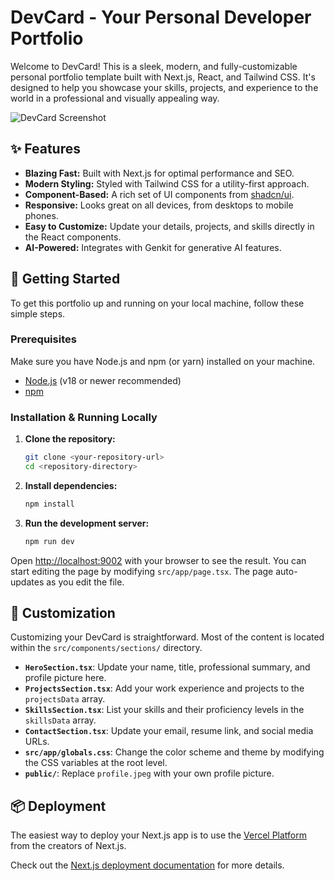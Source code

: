 # DevCard - Your Personal Developer Portfolio

Welcome to DevCard! This is a sleek, modern, and fully-customizable personal portfolio template built with Next.js, React, and Tailwind CSS. It's designed to help you showcase your skills, projects, and experience to the world in a professional and visually appealing way.

![DevCard Screenshot](https://placehold.co/800x400.png)

## ✨ Features

-   **Blazing Fast:** Built with Next.js for optimal performance and SEO.
-   **Modern Styling:** Styled with Tailwind CSS for a utility-first approach.
-   **Component-Based:** A rich set of UI components from [shadcn/ui](https://ui.shadcn.com/).
-   **Responsive:** Looks great on all devices, from desktops to mobile phones.
-   **Easy to Customize:** Update your details, projects, and skills directly in the React components.
-   **AI-Powered:** Integrates with Genkit for generative AI features.

## 🚀 Getting Started

To get this portfolio up and running on your local machine, follow these simple steps.

### Prerequisites

Make sure you have Node.js and npm (or yarn) installed on your machine.

-   [Node.js](https://nodejs.org/) (v18 or newer recommended)
-   [npm](https://www.npmjs.com/get-npm)

### Installation & Running Locally

1.  **Clone the repository:**
    ```bash
    git clone <your-repository-url>
    cd <repository-directory>
    ```

2.  **Install dependencies:**
    ```bash
    npm install
    ```

3.  **Run the development server:**
    ```bash
    npm run dev
    ```

Open [http://localhost:9002](http://localhost:9002) with your browser to see the result. You can start editing the page by modifying `src/app/page.tsx`. The page auto-updates as you edit the file.

## 🎨 Customization

Customizing your DevCard is straightforward. Most of the content is located within the `src/components/sections/` directory.

-   **`HeroSection.tsx`**: Update your name, title, professional summary, and profile picture here.
-   **`ProjectsSection.tsx`**: Add your work experience and projects to the `projectsData` array.
-   **`SkillsSection.tsx`**: List your skills and their proficiency levels in the `skillsData` array.
-   **`ContactSection.tsx`**: Update your email, resume link, and social media URLs.
-   **`src/app/globals.css`**: Change the color scheme and theme by modifying the CSS variables at the root level.
-   **`public/`**: Replace `profile.jpeg` with your own profile picture.

## 📦 Deployment

The easiest way to deploy your Next.js app is to use the [Vercel Platform](https://vercel.com/new?utm_medium=default-template&filter=next.js&utm_source=create-next-app&utm_campaign=create-next-app-readme) from the creators of Next.js.

Check out the [Next.js deployment documentation](https://nextjs.org/docs/deployment) for more details.
